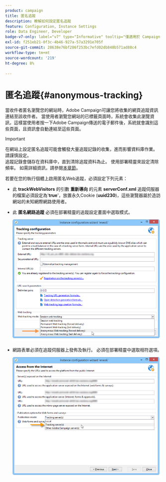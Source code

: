 ```yaml
---
product: campaign
title: 匿名追蹤
description: 瞭解如何設定匿名追蹤
feature: Configuration, Instance Settings
role: Data Engineer, Developer
badge-v7-only: label="v7" type="Informative" tooltip="僅適用於 Campaign Classic v7"
exl-id: f251eb21-0f3c-4b46-927a-57a3291e705f
source-git-commit: 28638e76bf286f253bc7efd02db848b571ad88c4
workflow-type: tm+mt
source-wordcount: '219'
ht-degree: 8%

---
```


# 匿名追蹤{#anonymous-tracking}

當收件者匿名瀏覽您的網站時，Adobe Campaign可讓您將收集的網頁追蹤資訊連結至該收件者。 當使用者瀏覽您網站的已標籤頁面時，系統會收集此瀏覽資訊，這樣當使用者按一下Adobe Campaign傳送的電子郵件後，系統就會識別這些頁面，且資訊會自動連結至這些頁面。

>[!IMPORTANT]
>
>在網站上設定匿名追蹤可能會觸發大量追蹤記錄的收集，進而影響資料庫作業。 請謹慎設定。\
>追蹤記錄會儲存在資料庫中，直到清除追蹤資料為止。 使用部署精靈來設定清除頻率。 如需詳細資訊，請參閱[本章節](../../installation/using/deploying-an-instance.md#purging-data)。

若要在您的執行個體上啟用匿名Web追蹤，必須設定下列元素：

* 此 **trackWebVisitors** 的引數 **重新導向** 的元素 **serverConf.xml** 追蹤伺服器的檔案必須設定為&#39;**true**&#39;，放置永久Cookie (**uuid230**)，這些瀏覽器屬於造訪網站的未知網際網路使用者。
* 此 **匿名網路追蹤** 必須在部署精靈的追蹤設定畫面中選取模式。

  ![](assets/webtracking_anonymous_set.png)

* 網路表單必須在追蹤伺服器上發佈及執行。 必須在部署精靈中選取相符選項。

  ![](assets/webtracking_publication_set_for_webapps.png)
